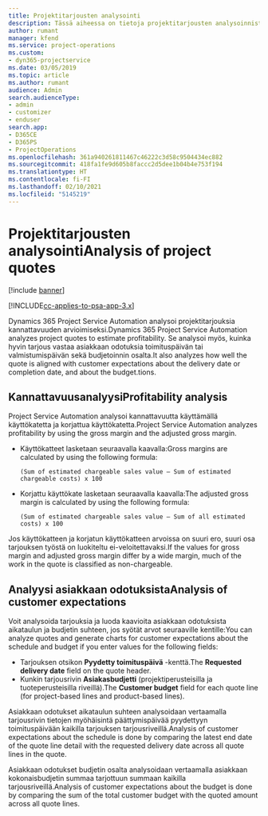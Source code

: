 ```yaml
---
title: Projektitarjousten analysointi
description: Tässä aiheessa on tietoja projektitarjousten analysoinnista.
author: rumant
manager: kfend
ms.service: project-operations
ms.custom:
- dyn365-projectservice
ms.date: 03/05/2019
ms.topic: article
ms.author: rumant
audience: Admin
search.audienceType:
- admin
- customizer
- enduser
search.app:
- D365CE
- D365PS
- ProjectOperations
ms.openlocfilehash: 361a940261811467c46222c3d58c9504434ec882
ms.sourcegitcommit: 418fa1fe9d605b8faccc2d5dee1b04b4e753f194
ms.translationtype: HT
ms.contentlocale: fi-FI
ms.lasthandoff: 02/10/2021
ms.locfileid: "5145219"
---
```

# <a name="analysis-of-project-quotes"></a><span data-ttu-id="8470e-103">Projektitarjousten analysointi</span><span class="sxs-lookup"><span data-stu-id="8470e-103">Analysis of project quotes</span></span>

[!include [banner](../includes/psa-now-project-operations.md)]

[!INCLUDE[cc-applies-to-psa-app-3.x](../includes/cc-applies-to-psa-app-3x.md)]

<span data-ttu-id="8470e-104">Dynamics 365 Project Service Automation analysoi projektitarjouksia kannattavuuden arvioimiseksi.</span><span class="sxs-lookup"><span data-stu-id="8470e-104">Dynamics 365 Project Service Automation analyzes project quotes to estimate profitability.</span></span> <span data-ttu-id="8470e-105">Se analysoi myös, kuinka hyvin tarjous vastaa asiakkaan odotuksia toimituspäivän tai valmistumispäivän sekä budjetoinnin osalta.</span><span class="sxs-lookup"><span data-stu-id="8470e-105">It also analyzes how well the quote is aligned with customer expectations about the delivery date or completion date, and about the budget.tions.</span></span>

## <a name="profitability-analysis"></a><span data-ttu-id="8470e-106">Kannattavuusanalyysi</span><span class="sxs-lookup"><span data-stu-id="8470e-106">Profitability analysis</span></span>

<span data-ttu-id="8470e-107">Project Service Automation analysoi kannattavuutta käyttämällä käyttökatetta ja korjattua käyttökatetta.</span><span class="sxs-lookup"><span data-stu-id="8470e-107">Project Service Automation analyzes profitability by using the gross margin and the adjusted gross margin.</span></span>

- <span data-ttu-id="8470e-108">Käyttökatteet lasketaan seuraavalla kaavalla:</span><span class="sxs-lookup"><span data-stu-id="8470e-108">Gross margins are calculated by using the following formula:</span></span>

  `
    (Sum of estimated chargeable sales value – Sum of estimated chargeable costs) x 100
  `
- <span data-ttu-id="8470e-109">Korjattu käyttökate lasketaan seuraavalla kaavalla:</span><span class="sxs-lookup"><span data-stu-id="8470e-109">The adjusted gross margin is calculated by using the following formula:</span></span>

  `
    (Sum of estimated chargeable sales value – Sum of all estimated costs) x 100
  `

<span data-ttu-id="8470e-110">Jos käyttökatteen ja korjatun käyttökatteen arvoissa on suuri ero, suuri osa tarjouksen työstä on luokiteltu ei-veloitettavaksi.</span><span class="sxs-lookup"><span data-stu-id="8470e-110">If the values for gross margin and adjusted gross margin differ by a wide margin, much of the work in the quote is classified as non-chargeable.</span></span>

## <a name="analysis-of-customer-expectations"></a><span data-ttu-id="8470e-111">Analyysi asiakkaan odotuksista</span><span class="sxs-lookup"><span data-stu-id="8470e-111">Analysis of customer expectations</span></span>

<span data-ttu-id="8470e-112">Voit analysoida tarjouksia ja luoda kaavioita asiakkaan odotuksista aikataulun ja budjetin suhteen, jos syötät arvot seuraaville kentille:</span><span class="sxs-lookup"><span data-stu-id="8470e-112">You can analyze quotes and generate charts for customer expectations about the schedule and budget if you enter values for the following fields:</span></span>

- <span data-ttu-id="8470e-113">Tarjouksen otsikon **Pyydetty toimituspäivä** -kenttä.</span><span class="sxs-lookup"><span data-stu-id="8470e-113">The **Requested delivery date** field on the quote header.</span></span>
- <span data-ttu-id="8470e-114">Kunkin tarjousrivin **Asiakasbudjetti** (projektiperusteisilla ja tuoteperusteisilla riveillä).</span><span class="sxs-lookup"><span data-stu-id="8470e-114">The **Customer budget** field for each quote line (for project-based lines and product-based lines).</span></span>

<span data-ttu-id="8470e-115">Asiakkaan odotukset aikataulun suhteen analysoidaan vertaamalla tarjousrivin tietojen myöhäisintä päättymispäivää pyydettyyn toimituspäivään kaikilla tarjouksen tarjousriveillä.</span><span class="sxs-lookup"><span data-stu-id="8470e-115">Analysis of customer expectations about the schedule is done by comparing the latest end date of the quote line detail with the requested delivery date across all quote lines in the quote.</span></span>

<span data-ttu-id="8470e-116">Asiakkaan odotukset budjetin osalta analysoidaan vertaamalla asiakkaan kokonaisbudjetin summaa tarjottuun summaan kaikilla tarjousriveillä.</span><span class="sxs-lookup"><span data-stu-id="8470e-116">Analysis of customer expectations about the budget is done by comparing the sum of the total customer budget with the quoted amount across all quote lines.</span></span>
